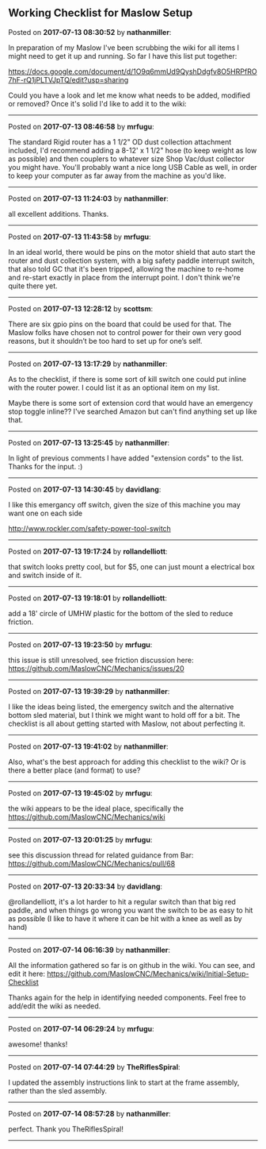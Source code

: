 ## Working Checklist for Maslow Setup
Posted on **2017-07-13 08:30:52** by **nathanmiller**:

In preparation of my Maslow I've been scrubbing the wiki for all items I might need to get it up and running. So far I have this list put together: 



https://docs.google.com/document/d/1O9q6mmUd9QyshDdgfv8O5HRPfRO7hF-rQ1jPLTVJpTQ/edit?usp=sharing



Could you have a look and let me know what needs to be added, modified or removed? Once it's solid I'd like to add it to the wiki:

---

Posted on **2017-07-13 08:46:58** by **mrfugu**:

The standard Rigid router has a 1 1/2" OD dust collection attachment included, I'd recommend adding a 8-12' x 1 1/2" hose (to keep weight as low as possible) and then couplers to whatever size Shop Vac/dust collector you might have.  You'll probably want a nice long USB Cable as well, in order to keep your computer as far away from the machine as you'd like.

---

Posted on **2017-07-13 11:24:03** by **nathanmiller**:

all excellent additions. Thanks.

---

Posted on **2017-07-13 11:43:58** by **mrfugu**:

In an ideal world, there would be pins on the motor shield that auto start  the router and dust collection system, with a big safety paddle interrupt switch, that also told GC that it's been tripped, allowing the machine to re-home and re-start exactly in place from the interrupt point. I don't think we're quite there yet.

---

Posted on **2017-07-13 12:28:12** by **scottsm**:

There are six gpio pins on the board that could be used for that. The Maslow folks have chosen not to control power for their own very good reasons, but it shouldn’t be too hard to set up for one’s self.

---

Posted on **2017-07-13 13:17:29** by **nathanmiller**:

As to the checklist, if there is some sort of kill switch one could put inline with the router power. I could list it as an optional item on my list. 

Maybe there is some sort of extension cord that would have an emergency stop toggle inline?&quest; I've searched Amazon but can't find anything set up like that.

---

Posted on **2017-07-13 13:25:45** by **nathanmiller**:

In light of previous comments I have added "extension cords" to the list. Thanks for the input. :)

---

Posted on **2017-07-13 14:30:45** by **davidlang**:

I like this emergancy off switch, given the size of this machine you may want one on each side



http://www.rockler.com/safety-power-tool-switch

---

Posted on **2017-07-13 19:17:24** by **rollandelliott**:

that switch looks pretty cool, but for $5, one can just mount a electrical box and switch inside of it.

---

Posted on **2017-07-13 19:18:01** by **rollandelliott**:

add a 18' circle of UMHW plastic for the bottom of the sled to reduce friction.

---

Posted on **2017-07-13 19:23:50** by **mrfugu**:

this issue is still unresolved, see friction discussion here: https://github.com/MaslowCNC/Mechanics/issues/20

---

Posted on **2017-07-13 19:39:29** by **nathanmiller**:

I like the ideas being listed, the emergency switch and the alternative bottom sled material, but I think we might want to hold off for a bit. The checklist is all about getting started with Maslow, not about perfecting it.

---

Posted on **2017-07-13 19:41:02** by **nathanmiller**:

Also, what's the best approach for adding this checklist to the wiki? Or is there a better place (and format) to use?

---

Posted on **2017-07-13 19:45:02** by **mrfugu**:

the wiki appears to be the ideal place, specifically the https://github.com/MaslowCNC/Mechanics/wiki

---

Posted on **2017-07-13 20:01:25** by **mrfugu**:

see this discussion thread for related guidance from Bar: https://github.com/MaslowCNC/Mechanics/pull/68

---

Posted on **2017-07-13 20:33:34** by **davidlang**:

@rollandelliott, it's a lot harder to hit a regular switch than that big red paddle, and when things go wrong you want the switch to be as easy to hit as possible (I like to have it where it can be hit with a knee as well as by hand)

---

Posted on **2017-07-14 06:16:39** by **nathanmiller**:

All the information gathered so far is on github in the wiki. You can see, and edit it here: https://github.com/MaslowCNC/Mechanics/wiki/Initial-Setup-Checklist

Thanks again for the help in identifying needed components. Feel free to add/edit the wiki as needed.

---

Posted on **2017-07-14 06:29:24** by **mrfugu**:

awesome! thanks!

---

Posted on **2017-07-14 07:44:29** by **TheRiflesSpiral**:

I updated the assembly instructions link to start at the frame assembly, rather than the sled assembly.

---

Posted on **2017-07-14 08:57:28** by **nathanmiller**:

perfect. Thank you TheRiflesSpiral!

---


